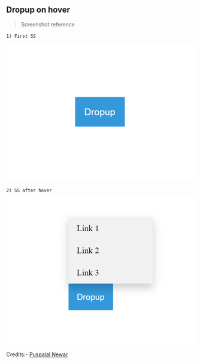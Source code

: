 ## Dropup on hover

> Screenshot reference

    1) First SS

![image](./Images/first.png)

    2) SS after hover
    
![image](./Images/second.png)

Credits:- [Puspalal Newar](https://github.com/puspalalnewar)